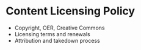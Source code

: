 # Content Licensing Policy

- Copyright, OER, Creative Commons
- Licensing terms and renewals
- Attribution and takedown process
